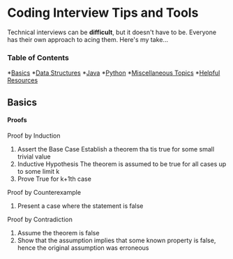 # Coding Interview Tips and Tools
Technical interviews can be **difficult**, but it doesn't have to be. Everyone has their own approach to acing them. Here's my take...

### Table of Contents
*[Basics](#basics)
*[Data Structures](#data-structures)
*[Java](#java)
*[Python](#python)
*[Miscellaneous Topics](#miscellaneous-topics)
*[Helpful Resources](#helpful-resources)


## Basics

#### Proofs
Proof by Induction</br>
1.  Assert the Base Case  Establish a theorem tha tis true for some small trivial value
2.  Inductive Hypothesis The theorem is assumed to be true for all cases up to some limit k
3.  Prove True for k+1th case

Proof by Counterexample</br>
1. Present a case where the statement is false

Proof by Contradiction</br>
1.  Assume the theorem is false
2.  Show that the assumption implies that some known property is false, hence the original assumption was erroneous

